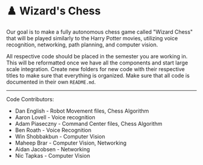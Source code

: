 # ♟️ Wizard's Chess

Our goal is to make a fully autonomous chess game called "Wizard Chess" that will be played similarly to the Harry Potter movies, utilizing voice recognition, networking, path planning, and computer vision.

All respective code should be placed in the semester you are working in. This will be reformatted once we have all the components and start large scale integration. Create new folders for new code with their respective titles to make sure that everything is organized. Make sure that all code is documented in their own `README.md`.

---

Code Contributors:
- Dan English - Robot Movement files, Chess Algorithm
- Aaron Lovell - Voice recognition
- Adam Piaseczny - Command Center files, Chess Algorithm
- Ben Roath - Voice Recognition
- Win Shobbakbun - Computer Vision
- Maheep Brar - Computer Vision, Networking
- Aidan Jacobsen - Networking
- Nic Tapkas - Computer Vision
